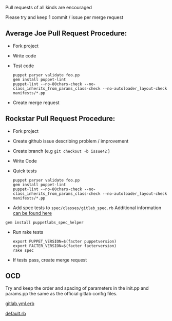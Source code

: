 Pull requests of all kinds are encouraged

Please try and keep 1 commit / issue per merge request

## Average Joe Pull Request Procedure:

- Fork project
- Write code
- Test code

    ```
    puppet parser validate foo.pp  	
    gem install puppet-lint  
    puppet-lint --no-80chars-check --no-class_inherits_from_params_class-check --no-autoloader_layout-check manifests/*.pp 
    ```

- Create merge request


## Rockstar Pull Request Procedure:


- Fork project
- Create github issue describing problem / improvement
- Create branch (e.g `git checkout -b issue42` )  
- Write Code
- Quick tests

    ```
    puppet parser validate foo.pp  
    gem install puppet-lint  
    puppet-lint --no-80chars-check --no-class_inherits_from_params_class-check --no-autoloader_layout-check manifests/*.pp 
    ```

- Add spec tests to `spec/classes/gitlab_spec.rb` 
Additional information [can be found here](http://puppetlabs.com/blog/the-next-generation-of-puppet-module-testing)

 ```gem install puppetlabs_spec_helper```
    
- Run rake tests

    ```
    export PUPPET_VERSION=$(facter puppetversion)  
    export FACTER_VERSION=$(facter facterversion)
    rake spec
    ```
    
- If tests pass, create merge request


## OCD

Try and keep the order and spacing of parameters in the init.pp and params.pp the same as the official gitlab config files. 

[gitlab.yml.erb](https://gitlab.com/gitlab-org/omnibus-gitlab/blob/master/files/gitlab-cookbooks/gitlab/templates/default/gitlab.yml.erb)  

[default.rb](https://gitlab.com/gitlab-org/omnibus-gitlab/blob/master/files/gitlab-cookbooks/gitlab/attributes/default.rb)
